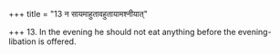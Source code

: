 +++
title = "13 न सायमाहुतावहुतायामश्नीयात्"

+++
13. In the evening he should not eat anything before the evening-libation is offered.
